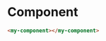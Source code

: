 # Component

<!--
```
<custom-element-demo>
  <template>
    <script src="component.bundle.js"></script>
    <next-code-block></next-code-block>
  </template>
</custom-element-demo>
```
-->
```html
<my-component></my-component>
```